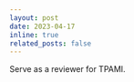 ```yaml
---
layout: post
date: 2023-04-17
inline: true
related_posts: false
---
```


Serve as a reviewer for TPAMI.

